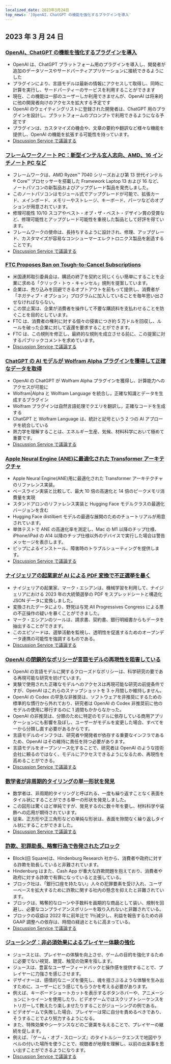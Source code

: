 ```yaml
---
localized_date: 2023年3月24日
top_news: ']OpenAI、ChatGPT の機能を強化するプラグインを導入'
---
```


## 2023 年 3 月 24 日

### [OpenAI、ChatGPT の機能を強化するプラグインを導入](https://openai.com/blog/chatgpt-plugins)

- OpenAI は、ChatGPT プラットフォーム用のプラグインを導入し、開発者が追加のデータソースやサードパーティアプリケーションに接続できるようにした
- プラグインにより、言語モデルは最新の情報にアクセスして取得し、同時に計算を実行し、サードパーティーのサービスを利用することができます
- 現在、この機能は一部のユーザーしか利用できませんが、OpenAI は将来的に他の開発者向けのアクセスを拡大する予定です
- OpenAI のウェイティングリストに登録された開発者は、ChatGPT 用のプラグインを設計し、プラットフォームのプロンプトで利用できるようになる予定です
- プラグインは、カスタマイズの機会や、文章の要約や翻訳など様々な機能を提供し、OpenAI の機能を拡張する可能性を持っています。
- [Discussion Service で議論する](http://news.ycombinator.com/item?id=35277677)

### [フレームワークノート PC：新型インテル玄人志向、AMD、16 インチノート PC など](https://frame.work/)

- フレームワークは、AMD Ryzen™ 7040 シリーズおよび第 13 世代インテル ® Core™ プロセッサーを搭載した Framework Laptop 13 および 16 など、ノートパソコンの新製品およびアップグレード製品を発売しました。
- このノートパソコンはモジュール式でアップグレードが可能で、拡張カード、メインボード、メモリーやストレージ、キーボード、パーツなどのオプションが用意されています。
- 修理可能性 10/10 スコアやベスト・オブ・ザ・ベスト・デザイン賞の受賞など、修理可能性とアップグレード可能性を重視した製品として好評を得ています。
- フレームワークの使命は、長持ちするように設計され、修理、アップグレード、カスタマイズが容易なコンシューマーエレクトロニクス製品を創造することです。
- [Discussion Service で議論する](http://news.ycombinator.com/item?id=35277660)

### [FTC Proposes Ban on Tough-to-Cancel Subscriptions](https://www.theverge.com/2023/3/23/23652373/ftc-click-to-cancel-subscription-service-dark-patterns-ban)

- 米国連邦取引委員会は、購読の終了を契約と同じくらい簡単にすることを企業に求める「クリック・トゥ・キャンセル」規則を提案しています。
- 企業は、売り込みを回避できるオプトアウトを前もって提供し、消費者が「ネガティブ・オプション」プログラムに加入していることを毎年思い出させなければならない。
- この禁止案は、企業が消費者を操作して不要な購読料を支払わせることを防ぐことを目的としています。
- FTC は、消費者の権利に対する個々の侵害につき約 5 万ドルを回収し、ルールを破った企業に対して返還を要求することができます。
- FTC は、この規則を修正し、最終的な規則を成立させる前に、この提案に対するパブリックコメントを求めています。
- [Discussion Service で議論する](http://news.ycombinator.com/item?id=35274519)

### [ChatGPT の AI モデルが Wolfram Alpha プラグインを獲得して正確なデータを取得](https://writings.stephenwolfram.com/2023/03/chatgpt-gets-its-wolfram-superpowers/)

- OpenAI の ChatGPT が Wolfram Alpha プラグインを獲得し、計算能力へのアクセスが可能に
- Wolfram|Alpha と Wolfram Language を統合し，正確な知識とデータを生成するプラグイン
- Wolfram プラグインは自然言語処理でクエリを翻訳し，正確なコードを生成する
- ChatGPT と Wolfram Language は、統計と記号という 2 つの AI アプローチを統合している
- 熱力学を理解することは、エネルギー生産、気候、材料科学において極めて重要です。
- [Discussion Service で議論する](http://news.ycombinator.com/item?id=35277925)

### [Apple Neural Engine (ANE)に最適化された Transformer アーキテクチャ](https://github.com/apple/ml-ane-transformers)

- Apple Neural Engine(ANE)用に最適化された Transformer アーキテクチャのリファレンス実装。
- ベースライン実装と比較して、最大 10 倍の高速化と 14 倍のピークメモリ消費量を実現
- スタンドアロンのリファレンス実装と Hugging Face モデルクラスの最適化バージョンを含む
- Hugging Face distilbert モデルの最適な展開のためのチュートリアルが用意されています。
- 単体テストで ANE の高速化率を測定し、Mac の M1 以降のチップ仕様、iPhone/iPad の A14 以降のチップ仕様以外のデバイスで実行した場合は警告メッセージを表示します。
- ピップによるインストール、障害時のトラブルシューティングを提供します。
- [Discussion Service で議論する](http://news.ycombinator.com/item?id=35282325)

### [ナイジェリアの起業家が AI による PDF 変換で不正選挙を暴く](https://markessien.com/posts/drama_of_transcription/)

- ナイジェリアの起業家、マーク・エシアンは、機械学習を利用して、ナイジェリアにおける 2023 年の大統領選挙の PDF をスプレッドシートと構造化 JSON データに変換しました。
- 変換されたデータにより、野党は与党 All Progressives Congress による票の不正操作の疑いを暴くことができました。
- マーク・エシアンのツールは、請求書、契約書、銀行明細書からもデータを抽出することができます。
- このエピソードは、選挙活動を監視し、透明性を促進するためのオープンデータ連携の可能性を強調するものである。
- [Discussion Service で議論する](http://news.ycombinator.com/item?id=35272227)

### [OpenAI の閉鎖的なポリシーが言語モデルの再現性を阻害している](https://aisnakeoil.substack.com/p/openais-policies-hinder-reproducible)

- OpenAI の言語モデルに関するクローズドなポリシーは、科学研究の要である再現可能な研究を妨げています。
- 実験で使用された正確なモデルへのアクセスは再現可能な研究の前提条件ですが、OpenAI はこれらのスナップショットを 3 ヶ月間しか維持しません。
- OpenAI の Codex の早急な非推奨は、ソフトウェアを非推奨にするための標準的な慣行から外れており、研究者は OpenAI の Codex 非推奨前に他のモデルの使用に移行するのに 1 週間もかからなかった。
- OpenAI の非推奨は、分類のために特定のモデルに依存している商用アプリケーションにも影響を及ぼし、ユーザーがモデルを変更した場合、すべてを一から分類し直す必要があるからです。
- 言語モデルのインフラは、研究者や開発者が依存する重要なインフラであるため、OpenAI はその維持に責任を持つ必要があります。
- 言語モデルをオープンソース化することで、研究者は OpenAI のような技術会社に頼るのではなく、モデルにアクセスできるようになるため、再現性を高めることができる。
- [Discussion Service で議論する](http://news.ycombinator.com/item?id=35269304)

### [数学者が非周期的タイリングの単一形状を発見](https://www.newscientist.com/article/2365363-mathematicians-discover-shape-that-can-tile-a-wall-and-never-repeat/)

- 数学者は、非周期的タイリングと呼ばれる、一度も繰り返すことなく表面をタイル状にすることができる単一の形状を発見しました。
- この図形は驚くほど単純ですが、発見するのに数十年を要し、材料科学や装飾への応用が期待されています。
- 従来、正方形や正三角形などの単純な形状は、表面を隙間なく繰り返しタイル状にすることができました。
- [Discussion Service で議論する](http://news.ycombinator.com/item?id=35273707)

### [詐欺、犯罪助長、略奪行為で告発されたブロック](https://hindenburgresearch.com/block/)

- Block(旧 Square)は、Hindenburg Research 社から、消費者や政府に対する詐欺を助長していると非難されています。
- Hindenburg はまた、Cash App が重大な詐欺問題を抱えており、消費者や政府に対する詐欺で有罪になっていると主張している。
- ブロック社は、「銀行口座を持たない」人々の犯罪要素を受け入れ、ユーザーベースを拡大するために詐欺に関する社内の懸念を抑えたと非難されています。
- ブロックは、略奪的なローンや手数料を画期的な商品として装い、規制を回避し、必要なコンプライアンスポリシーを取り入れないと非難されている。
- ブロックの収益は 2022 年に前年比で 1％減少し、利益を報告するための非 GAAP 調整への依存は、時間の経過とともに高まっている。
- [Discussion Service で議論する](http://news.ycombinator.com/item?id=35273782)

### [ジューシング：非必須効果によるプレイヤー体験の強化](https://garden.bradwoods.io/notes/design/juice)

- ジュースとは、プレイヤーの体験を向上させ、ゲームの目的を強化するために必要でない視覚、聴覚、触覚の効果を指します。
- ジュースは、豊富なユーザーフィードバックと操作感を提供することで、プレイヤーに力強さを感じさせます。
- デザイナーは、感情的なニーズを優先し、魂を揺さぶるような体験を生み出すために、ユーザーにどう感じてもらうかを考える必要があります。
- 例えば、キーボードショートカットを表示するボタンホバーや、アニメーションにトゥイーンを使用したり、ビデオゲームではスクリプトシーケンスをトリガーして教えたり楽しませたりすることがジューシングの例である。
- ビデオゲームで失敗した場合、プレイヤーは常に自分を責めるべきであり、そうすることでより努力するようになる。
- また、特殊効果やシーケンスなどのご褒美を与えることで、プレイヤーの継続を促します。
- 例えば、『ゲーム・オブ・スローンズ』のタイトルシークエンスで地図やラベルの付いた場所を使うことで、視聴者が地理を理解し、以前の出来事を思い出すことができるようになります。
- [Discussion Service で議論する](http://news.ycombinator.com/item?id=35273139)
